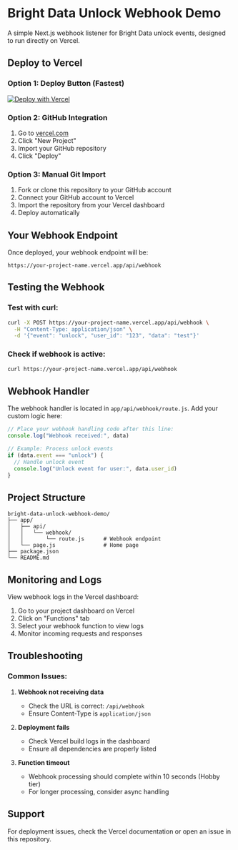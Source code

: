 # Bright Data Unlock Webhook Demo

A simple Next.js webhook listener for Bright Data unlock events, designed to run directly on Vercel.

## Deploy to Vercel

### Option 1: Deploy Button (Fastest)

[![Deploy with Vercel](https://vercel.com/button)](https://vercel.com/new/clone?repository-url=https://github.com/brightdata/bright-data-unlock-webhook-demo)

### Option 2: GitHub Integration

1. Go to [vercel.com](https://vercel.com)
2. Click "New Project"
3. Import your GitHub repository
4. Click "Deploy"

### Option 3: Manual Git Import

1. Fork or clone this repository to your GitHub account
2. Connect your GitHub account to Vercel
3. Import the repository from your Vercel dashboard
4. Deploy automatically

## Your Webhook Endpoint

Once deployed, your webhook endpoint will be:
```
https://your-project-name.vercel.app/api/webhook
```

## Testing the Webhook

### Test with curl:
```bash
curl -X POST https://your-project-name.vercel.app/api/webhook \
  -H "Content-Type: application/json" \
  -d '{"event": "unlock", "user_id": "123", "data": "test"}'
```

### Check if webhook is active:
```bash
curl https://your-project-name.vercel.app/api/webhook
```

## Webhook Handler

The webhook handler is located in `app/api/webhook/route.js`. Add your custom logic here:

```javascript
// Place your webhook handling code after this line:
console.log("Webhook received:", data)

// Example: Process unlock events
if (data.event === "unlock") {
  // Handle unlock event
  console.log("Unlock event for user:", data.user_id)
}
```

## Project Structure

```
bright-data-unlock-webhook-demo/
├── app/
│   ├── api/
│   │   └── webhook/
│   │       └── route.js      # Webhook endpoint
│   └── page.js               # Home page
├── package.json
└── README.md
```

## Monitoring and Logs

View webhook logs in the Vercel dashboard:
1. Go to your project dashboard on Vercel
2. Click on "Functions" tab
3. Select your webhook function to view logs
4. Monitor incoming requests and responses

## Troubleshooting

### Common Issues:

1. **Webhook not receiving data**
   - Check the URL is correct: `/api/webhook`
   - Ensure Content-Type is `application/json`

2. **Deployment fails**
   - Check Vercel build logs in the dashboard
   - Ensure all dependencies are properly listed

3. **Function timeout**
   - Webhook processing should complete within 10 seconds (Hobby tier)
   - For longer processing, consider async handling

## Support

For deployment issues, check the Vercel documentation or open an issue in this repository.
